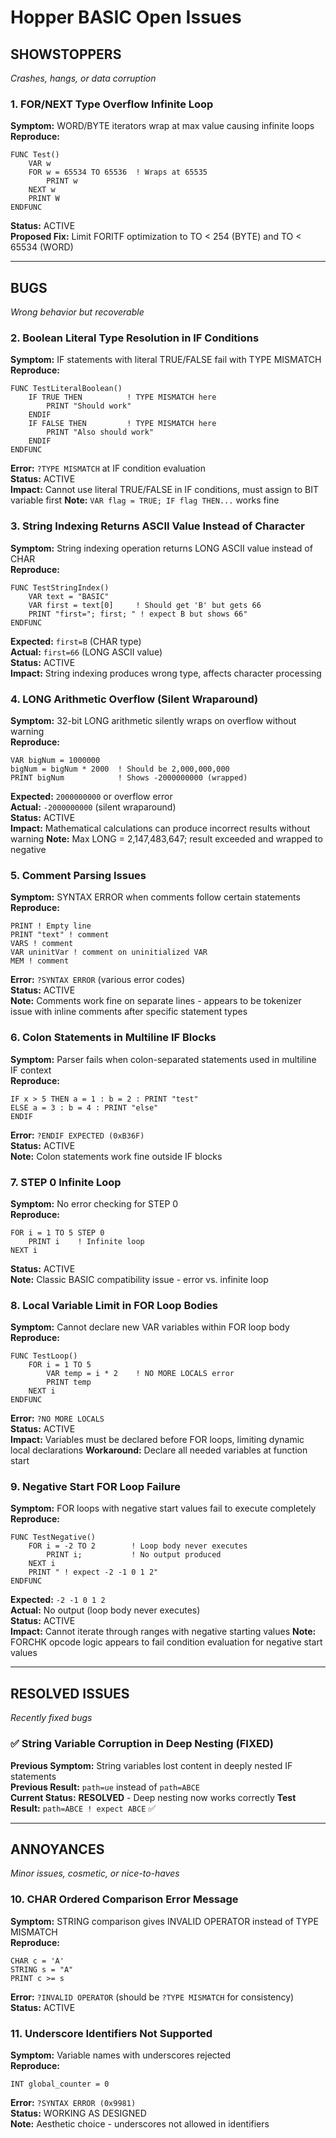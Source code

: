 # Hopper BASIC Open Issues

## SHOWSTOPPERS
*Crashes, hangs, or data corruption*

### 1. FOR/NEXT Type Overflow Infinite Loop
**Symptom:** WORD/BYTE iterators wrap at max value causing infinite loops  
**Reproduce:**
```basic
FUNC Test()
    VAR w
    FOR w = 65534 TO 65536  ! Wraps at 65535
        PRINT w
    NEXT w
    PRINT W
ENDFUNC
```
**Status:** ACTIVE  
**Proposed Fix:** Limit FORITF optimization to TO < 254 (BYTE) and TO < 65534 (WORD)

---

## BUGS
*Wrong behavior but recoverable*

### 2. Boolean Literal Type Resolution in IF Conditions
**Symptom:** IF statements with literal TRUE/FALSE fail with TYPE MISMATCH  
**Reproduce:**
```basic
FUNC TestLiteralBoolean()
    IF TRUE THEN          ! TYPE MISMATCH here
        PRINT "Should work"
    ENDIF
    IF FALSE THEN         ! TYPE MISMATCH here  
        PRINT "Also should work"
    ENDIF
ENDFUNC
```
**Error:** `?TYPE MISMATCH` at IF condition evaluation  
**Status:** ACTIVE  
**Impact:** Cannot use literal TRUE/FALSE in IF conditions, must assign to BIT variable first
**Note:** `VAR flag = TRUE; IF flag THEN...` works fine

### 3. String Indexing Returns ASCII Value Instead of Character
**Symptom:** String indexing operation returns LONG ASCII value instead of CHAR  
**Reproduce:**
```basic
FUNC TestStringIndex()
    VAR text = "BASIC"
    VAR first = text[0]     ! Should get 'B' but gets 66
    PRINT "first="; first; " ! expect B but shows 66"
ENDFUNC
```
**Expected:** `first=B` (CHAR type)  
**Actual:** `first=66` (LONG ASCII value)  
**Status:** ACTIVE  
**Impact:** String indexing produces wrong type, affects character processing

### 4. LONG Arithmetic Overflow (Silent Wraparound)
**Symptom:** 32-bit LONG arithmetic silently wraps on overflow without warning  
**Reproduce:**
```basic
VAR bigNum = 1000000
bigNum = bigNum * 2000  ! Should be 2,000,000,000
PRINT bigNum            ! Shows -2000000000 (wrapped)
```
**Expected:** `2000000000` or overflow error  
**Actual:** `-2000000000` (silent wraparound)  
**Status:** ACTIVE  
**Impact:** Mathematical calculations can produce incorrect results without warning
**Note:** Max LONG = 2,147,483,647; result exceeded and wrapped to negative

### 5. Comment Parsing Issues
**Symptom:** SYNTAX ERROR when comments follow certain statements  
**Reproduce:**
```basic
PRINT ! Empty line
PRINT "text" ! comment
VARS ! comment  
VAR uninitVar ! comment on uninitialized VAR
MEM ! comment
```
**Error:** `?SYNTAX ERROR` (various error codes)  
**Status:** ACTIVE  
**Note:** Comments work fine on separate lines - appears to be tokenizer issue with inline comments after specific statement types

### 6. Colon Statements in Multiline IF Blocks
**Symptom:** Parser fails when colon-separated statements used in multiline IF context  
**Reproduce:**
```basic
IF x > 5 THEN a = 1 : b = 2 : PRINT "test"
ELSE a = 3 : b = 4 : PRINT "else"
ENDIF
```
**Error:** `?ENDIF EXPECTED (0xB36F)`  
**Status:** ACTIVE  
**Note:** Colon statements work fine outside IF blocks

### 7. STEP 0 Infinite Loop
**Symptom:** No error checking for STEP 0  
**Reproduce:**
```basic
FOR i = 1 TO 5 STEP 0
    PRINT i    ! Infinite loop
NEXT i
```
**Status:** ACTIVE  
**Note:** Classic BASIC compatibility issue - error vs. infinite loop

### 8. Local Variable Limit in FOR Loop Bodies
**Symptom:** Cannot declare new VAR variables within FOR loop body  
**Reproduce:**
```basic
FUNC TestLoop()
    FOR i = 1 TO 5
        VAR temp = i * 2    ! NO MORE LOCALS error
        PRINT temp
    NEXT i
ENDFUNC
```
**Error:** `?NO MORE LOCALS`  
**Status:** ACTIVE  
**Impact:** Variables must be declared before FOR loops, limiting dynamic local declarations
**Workaround:** Declare all needed variables at function start

### 9. Negative Start FOR Loop Failure
**Symptom:** FOR loops with negative start values fail to execute completely  
**Reproduce:**
```basic
FUNC TestNegative()
    FOR i = -2 TO 2        ! Loop body never executes
        PRINT i;           ! No output produced
    NEXT i
    PRINT " ! expect -2 -1 0 1 2"
ENDFUNC
```
**Expected:** `-2 -1 0 1 2`  
**Actual:** No output (loop body never executes)  
**Status:** ACTIVE  
**Impact:** Cannot iterate through ranges with negative starting values
**Note:** FORCHK opcode logic appears to fail condition evaluation for negative start values

---

## RESOLVED ISSUES
*Recently fixed bugs*

### ✅ String Variable Corruption in Deep Nesting (FIXED)
**Previous Symptom:** String variables lost content in deeply nested IF statements  
**Previous Result:** `path=ue` instead of `path=ABCE`  
**Current Status:** **RESOLVED** - Deep nesting now works correctly
**Test Result:** `path=ABCE ! expect ABCE` ✅

---

## ANNOYANCES
*Minor issues, cosmetic, or nice-to-haves*

### 10. CHAR Ordered Comparison Error Message
**Symptom:** STRING comparison gives INVALID OPERATOR instead of TYPE MISMATCH  
**Reproduce:**
```basic
CHAR c = 'A'
STRING s = "A"
PRINT c >= s
```
**Error:** `?INVALID OPERATOR` (should be `?TYPE MISMATCH` for consistency)  
**Status:** ACTIVE

### 11. Underscore Identifiers Not Supported
**Symptom:** Variable names with underscores rejected  
**Reproduce:**
```basic
INT global_counter = 0
```
**Error:** `?SYNTAX ERROR (0x9981)`  
**Status:** WORKING AS DESIGNED  
**Note:** Aesthetic choice - underscores not allowed in identifiers
